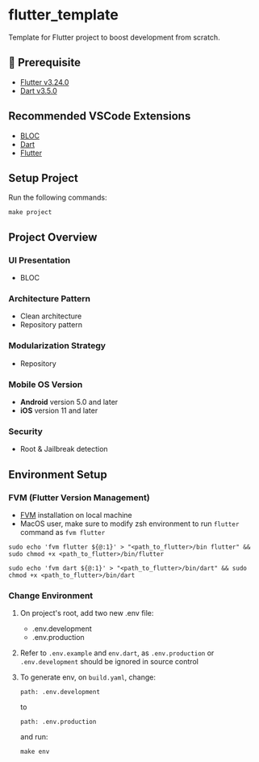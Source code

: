 # flutter_template

Template for Flutter project to boost development from scratch.

## 🚀 Prerequisite

- [Flutter v3.24.0](https://docs.flutter.dev/get-started/install)
- [Dart v3.5.0](https://dart.dev/get-dart)

## Recommended VSCode Extensions

- [BLOC](https://marketplace.visualstudio.com/items?itemName=FelixAngelov.bloc)
- [Dart](https://marketplace.visualstudio.com/items?itemName=Dart-Code.dart-code)
- [Flutter](https://marketplace.visualstudio.com/items?itemName=Dart-Code.flutter)

## Setup Project

Run the following commands:

```
make project

```

## Project Overview

### UI Presentation

- BLOC

### Architecture Pattern

- Clean architecture
- Repository pattern

### Modularization Strategy

- Repository

### Mobile OS Version

- **Android** version 5.0 and later
- **iOS** version 11 and later

### Security
- Root & Jailbreak detection

## Environment Setup

### FVM (Flutter Version Management)

- [FVM](https://fvm.app/documentation/getting-started/installation) installation on local machine
- MacOS user, make sure to modify zsh environment to run `flutter` command as `fvm flutter`

```
sudo echo 'fvm flutter ${@:1}' > "<path_to_flutter>/bin flutter" && sudo chmod +x <path_to_flutter>/bin/flutter

sudo echo 'fvm dart ${@:1}' > "<path_to_flutter>/bin/dart" && sudo chmod +x <path_to_flutter>/bin/dart
```

### Change Environment

1. On project's root, add two new .env file:
    - .env.development
    - .env.production

2. Refer to `.env.example` and `env.dart`, as `.env.production` or `.env.development` should be ignored in source control
3.  To generate env, on `build.yaml`, change:
    ```
    path: .env.development
    ```
    to
    ```
    path: .env.production
    ```
    and run:
    ```
    make env
    ```